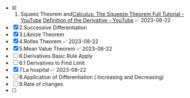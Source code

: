 - [x] 1. Squeez Theorem and[Calculus: The Squeeze Theorem Full Tutorial - YouTube](https://www.youtube.com/watch?v=uh6OO1738ts&ab_channel=TheMathSorcerer) [Definition of the Derivative - YouTube](https://www.youtube.com/watch?v=-aTLjoDT1GQ&ab_channel=TheOrganicChemistryTutor) ✅ 2023-08-22
- [x] 2.Successive Differentiation 
- [x] 3.Libnize Theorem 
- [x] 4.Rolles Theorem ✅ 2023-08-22
- [x] 5.Mean Value Theorem ✅ 2023-08-22
- [ ] 6.Derivatives Basic Rule Apply
- [ ] 6.1 Derivatives to Find Limit
- [x] 7.La hospital ✅ 2023-08-22
- [ ] 8.Application of Differentiation ( Increasing and Decreasing) 
- [ ] 9.Rate of changes
- [ ] 